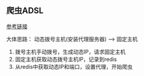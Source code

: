 ## 爬虫ADSL

[参考链接](https://cuiqingcai.com/4596.html)

大体思路：
动态拨号主机(安装代理服务器) --> 固定主机

1. 拨号主机手动拨号，生成动态IP，请求固定主机
2. 固定主机获取动态拨号主机IP，记录到redis
3. 从redis中获取动态IP和端口，设置代理，开始爬虫
